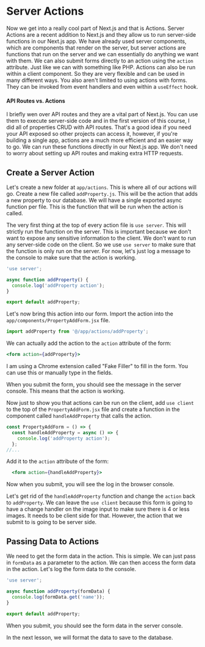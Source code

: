 # Server Actions

Now we get into a really cool part of Next.js and that is Actions. Server Actions are a recent addition to Next.js and they allow us to run server-side functions in our Next.js app. We have already used server components, which are components that render on the server, but server actions are functions that run on the server and we can essentially do anything we want with them. We can also submit forms directly to an action using the `action` attribute. Just like we can with something like PHP. Actions can also be run within a client component. So they are very flexible and can be used in many different ways. You also aren't limited to using actions with forms. They can be invoked from event handlers and even within a `useEffect` hook.

#### API Routes vs. Actions

I briefly wen over API routes and they are a vital part of Next.js. You can use them to execute server-side code and in the first version of this course, I did all of properties CRUD with API routes. That's a good idea if you need your API exposed so other projects can access it, however, if you're building a single app, actions are a much more efficient and an easier way to go. We can run these functions directly in our Next.js app. We don't need to worry about setting up API routes and making extra HTTP requests.

## Create a Server Action

Let's create a new folder at `app/actions`. This is where all of our actions will go. Create a new file called `addProperty.js`. This will be the action that adds a new property to our database. We will have a single exported async function per file. This is the function that will be run when the action is called.

The very first thing at the top of every action file is `use server`. This will strictly run the function on the server. This is important because we don't want to expose any sensitive information to the client. We don't want to run any server-side code on the client. So we use `use server` to make sure that the function is only run on the server. For now, let's just log a message to the console to make sure that the action is working.

```js
'use server';

async function addProperty() {
  console.log('addProperty action');
}

export default addProperty;
```

Let's now bring this action into our form. Import the action into the `app/components/PropertyAddForm.jsx` file.

```js
import addProperty from '@/app/actions/addProperty';
```

We can actually add the action to the `action` attribute of the form:

```jsx
<form action={addProperty}>
```

I am using a Chrome extension called "Fake Filler" to fill in the form. You can use this or manually type in the fields.

When you submit the form, you should see the message in the server console. This means that the action is working.

Now just to show you that actions can be run on the client, add `use client` to the top of the `PropertyAddForm.jsx` file and create a function in the component called `handleAddProperty` that calls the action.

```jsx
const PropertyAddForm = () => {
  const handleAddProperty = async () => {
    console.log('addProperty action');
  };
//...
```

Add it to the `action` attribute of the form:

```jsx
  <form action={handleAddProperty}>
```

Now when you submit, you will see the log in the browser console.

Let's get rid of the `handleAddProperty` function and change the `action` back to `addProperty`. We can leave the `use client` because this form is going to have a change handler on the image input to make sure there is 4 or less images. It needs to be client side for that. However, the action that we submit to is going to be server side.

## Passing Data to Actions

We need to get the form data in the action. This is simple. We can just pass in `formData` as a parameter to the action. We can then access the form data in the action. Let's log the form data to the console.

```js
'use server';

async function addProperty(formData) {
  console.log(formData.get('name'));
}

export default addProperty;
```

When you submit, you should see the form data in the server console.

In the next lesson, we will format the data to save to the database.
